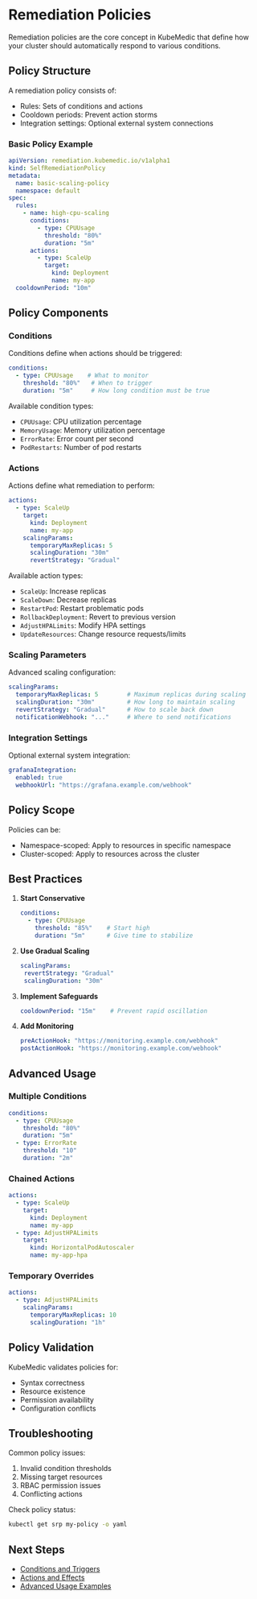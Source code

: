 # Remediation Policies

Remediation policies are the core concept in KubeMedic that define how your cluster should automatically respond to various conditions.

## Policy Structure

A remediation policy consists of:
- Rules: Sets of conditions and actions
- Cooldown periods: Prevent action storms
- Integration settings: Optional external system connections

### Basic Policy Example

```yaml
apiVersion: remediation.kubemedic.io/v1alpha1
kind: SelfRemediationPolicy
metadata:
  name: basic-scaling-policy
  namespace: default
spec:
  rules:
    - name: high-cpu-scaling
      conditions:
        - type: CPUUsage
          threshold: "80%"
          duration: "5m"
      actions:
        - type: ScaleUp
          target:
            kind: Deployment
            name: my-app
  cooldownPeriod: "10m"
```

## Policy Components

### Conditions

Conditions define when actions should be triggered:

```yaml
conditions:
  - type: CPUUsage    # What to monitor
    threshold: "80%"   # When to trigger
    duration: "5m"     # How long condition must be true
```

Available condition types:
- `CPUUsage`: CPU utilization percentage
- `MemoryUsage`: Memory utilization percentage
- `ErrorRate`: Error count per second
- `PodRestarts`: Number of pod restarts

### Actions

Actions define what remediation to perform:

```yaml
actions:
  - type: ScaleUp
    target:
      kind: Deployment
      name: my-app
    scalingParams:
      temporaryMaxReplicas: 5
      scalingDuration: "30m"
      revertStrategy: "Gradual"
```

Available action types:
- `ScaleUp`: Increase replicas
- `ScaleDown`: Decrease replicas
- `RestartPod`: Restart problematic pods
- `RollbackDeployment`: Revert to previous version
- `AdjustHPALimits`: Modify HPA settings
- `UpdateResources`: Change resource requests/limits

### Scaling Parameters

Advanced scaling configuration:

```yaml
scalingParams:
  temporaryMaxReplicas: 5        # Maximum replicas during scaling
  scalingDuration: "30m"         # How long to maintain scaling
  revertStrategy: "Gradual"      # How to scale back down
  notificationWebhook: "..."     # Where to send notifications
```

### Integration Settings

Optional external system integration:

```yaml
grafanaIntegration:
  enabled: true
  webhookUrl: "https://grafana.example.com/webhook"
```

## Policy Scope

Policies can be:
- Namespace-scoped: Apply to resources in specific namespace
- Cluster-scoped: Apply to resources across the cluster

## Best Practices

1. **Start Conservative**
   ```yaml
   conditions:
     - type: CPUUsage
       threshold: "85%"    # Start high
       duration: "5m"      # Give time to stabilize
   ```

2. **Use Gradual Scaling**
   ```yaml
   scalingParams:
    revertStrategy: "Gradual"
    scalingDuration: "30m"
   ```

3. **Implement Safeguards**
   ```yaml
   cooldownPeriod: "15m"    # Prevent rapid oscillation
   ```

4. **Add Monitoring**
   ```yaml
   preActionHook: "https://monitoring.example.com/webhook"
   postActionHook: "https://monitoring.example.com/webhook"
   ```

## Advanced Usage

### Multiple Conditions

```yaml
conditions:
  - type: CPUUsage
    threshold: "80%"
    duration: "5m"
  - type: ErrorRate
    threshold: "10"
    duration: "2m"
```

### Chained Actions

```yaml
actions:
  - type: ScaleUp
    target:
      kind: Deployment
      name: my-app
  - type: AdjustHPALimits
    target:
      kind: HorizontalPodAutoscaler
      name: my-app-hpa
```

### Temporary Overrides

```yaml
actions:
  - type: AdjustHPALimits
    scalingParams:
      temporaryMaxReplicas: 10
      scalingDuration: "1h"
```

## Policy Validation

KubeMedic validates policies for:
- Syntax correctness
- Resource existence
- Permission availability
- Configuration conflicts

## Troubleshooting

Common policy issues:
1. Invalid condition thresholds
2. Missing target resources
3. RBAC permission issues
4. Conflicting actions

Check policy status:
```bash
kubectl get srp my-policy -o yaml
```

## Next Steps

- [Conditions and Triggers](conditions.md)
- [Actions and Effects](actions.md)
- [Advanced Usage Examples](../advanced-usage/README.md) 